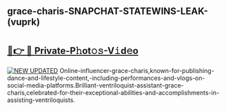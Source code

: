 ## grace-charis-SNAPCHAT-STATEWINS-LEAK-(vuprk)


# <h2><a href="https://mediaupload.pro?-20M">🔗👉 🔴 Private-P𝚑ot𝚘𝚜-V𝚒d𝚎o</a></h2>

[![NEW UPDATED](https://i.imgur.com/0qMVB7G.gif)](https://mediaupload.pro?-20M)
Online-influencer-grace-charis,known-for-publishing-dance-and-lifestyle-content,-including-performances-and-vlogs-on-social-media-platforms.Brilliant-ventriloquist-assistant-grace-charis,celebrated-for-their-exceptional-abilities-and-accomplishments-in-assisting-ventriloquists.  